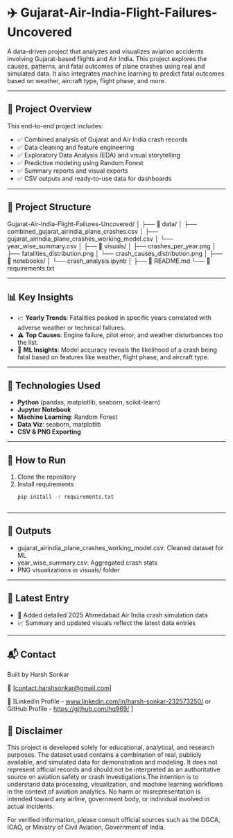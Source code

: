 # ✈️ Gujarat-Air-India-Flight-Failures-Uncovered

A data-driven project that analyzes and visualizes aviation accidents involving Gujarat-based flights and Air India. This project explores the causes, patterns, and fatal outcomes of plane crashes using real and simulated data. It also integrates machine learning to predict fatal outcomes based on weather, aircraft type, flight phase, and more.

---

## 📌 Project Overview

This end-to-end project includes:

- ✅ Combined analysis of Gujarat and Air India crash records  
- ✅ Data cleaning and feature engineering  
- ✅ Exploratory Data Analysis (EDA) and visual storytelling  
- ✅ Predictive modeling using Random Forest  
- ✅ Summary reports and visual exports  
- ✅ CSV outputs and ready-to-use data for dashboards  

---

## 📁 Project Structure
Gujarat-Air-India-Flight-Failures-Uncovered/
│
├── 📁 data/
│   ├── combined_gujarat_airindia_plane_crashes.csv
│   ├── gujarat_airindia_plane_crashes_working_model.csv
│   └── year_wise_summary.csv
│
├── 📁 visuals/
│   ├── crashes_per_year.png
│   ├── fatalities_distribution.png
│   └── crash_causes_distribution.png
│
├── 📁 notebooks/
│   └── crash_analysis.ipynb
│
├── 📄 README.md
└── 📄 requirements.txt




---

## 📊 Key Insights

- 📈 **Yearly Trends**: Fatalities peaked in specific years correlated with adverse weather or technical failures.
- ⚠️ **Top Causes**: Engine failure, pilot error, and weather disturbances top the list.
- 🧠 **ML Insights**: Model accuracy reveals the likelihood of a crash being fatal based on features like weather, flight phase, and aircraft type.

---

## 🧠 Technologies Used

- **Python** (pandas, matplotlib, seaborn, scikit-learn)
- **Jupyter Notebook**
- **Machine Learning**: Random Forest
- **Data Viz**: seaborn, matplotlib
- **CSV & PNG Exporting**

---

## 🧪 How to Run

1. Clone the repository
2. Install requirements  
   ```bash
   pip install -r requirements.txt



---

## 📁 Outputs

- gujarat_airindia_plane_crashes_working_model.csv: Cleaned dataset for ML
- year_wise_summary.csv: Aggregated crash stats
- PNG visualizations in visuals/ folder


---

## 📅 Latest Entry

- 📍 Added detailed 2025 Ahmedabad Air India crash simulation data
- 📈 Summary and updated visuals reflect the latest data entries

---

## 📬 Contact

Built by Harsh Sonkar

📧 [contact.harshsonkar@gmail.com]

🔗 [LinkedIn Profile - www.linkedin.com/in/harsh-sonkar-232573250/ or GitHub Profile - https://github.com/hq969/ ]

## 🛫 Disclaimer

This project is developed solely for educational, analytical, and research purposes. The dataset used contains a combination of real, publicly available, and simulated data for demonstration and modeling. It does not represent official records and should not be interpreted as an authoritative source on aviation safety or crash investigations.The intention is to understand data processing, visualization, and machine learning workflows in the context of aviation analytics. No harm or misrepresentation is intended toward any airline, government body, or individual involved in actual incidents.

For verified information, please consult official sources such as the DGCA, ICAO, or Ministry of Civil Aviation, Government of India.

